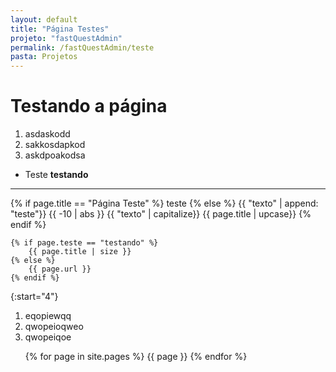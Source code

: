 ```yaml
---
layout: default
title: "Página Testes"
projeto: "fastQuestAdmin"
permalink: /fastQuestAdmin/teste
pasta: Projetos
---
```


# Testando a página
1. asdaskodd
2. sakkosdapkod
3. askdpoakodsa

- Teste
    **testando**

----
<div class="row">
    {% if page.title == "Página Teste" %}
        teste
    {% else %}
        {{ "texto" | append: "teste"}}
        {{ -10 | abs }}
        {{ "texto" | capitalize}}
        {{ page.title | upcase}}
    {% endif %}

    {% if page.teste == "testando" %}
        {{ page.title | size }}
    {% else %}
        {{ page.url }}
    {% endif %}
</div>

{:start="4"}

1. eqopiewqq
2. qwopeioqweo
3. qwopeiqoe

<ul>
{% for page in site.pages %}
  {{ page }}
{% endfor %}
</ul>